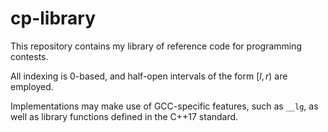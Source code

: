 # cp-library
This repository contains my library of reference code for programming contests.

All indexing is 0-based, and half-open intervals of the form $[l, r)$ are employed.

Implementations may make use of GCC-specific features, such as `__lg`, as well as library functions defined in the C++17 standard.

